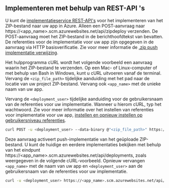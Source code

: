 ## <a name="rest"></a>Implementeren met behulp van REST-API 's 
 
U kunt de [implementatieservice REST-API's](https://github.com/projectkudu/kudu/wiki/REST-API) voor het implementeren van het ZIP-bestand naar uw app in Azure. Alleen een POST-aanvraag naar https://<app_name>.scm.azurewebsites.net/api/zipdeploy verzenden. De POST-aanvraag moet het ZIP-bestand in de berichthoofdtekst van bevatten. De referenties voor de implementatie voor uw app zijn opgegeven in de aanvraag via HTTP basisverificatie. Zie voor meer informatie de [.zip push implementatie verwijzing](https://github.com/projectkudu/kudu/wiki/Deploying-from-a-zip-file). 

Het hulpprogramma cURL wordt het volgende voorbeeld een aanvraag waarin het ZIP-bestand te verzenden. Op een Mac- of Linux-computer of met behulp van Bash in Windows, kunt u cURL uitvoeren vanaf de terminal. Vervang de `<zip_file_path>` tijdelijke aanduiding met het pad naar de locatie van uw project ZIP-bestand. Vervang ook `<app_name>` met de unieke naam van uw app.

Vervang de `<deployment_user>` tijdelijke aanduiding voor de gebruikersnaam van de referenties voor uw implementatie. Wanneer u hierom cURL, typ het wachtwoord. Zie voor meer informatie over het instellen van referenties voor implementatie voor uw app, [instellen en opnieuw instellen op gebruikersniveau referenties](../articles/app-service/app-service-deployment-credentials.md#userscope).   

```bash
curl POST -u <deployment_user> --data-binary @"<zip_file_path>" https://<app_name>.scm.azurewebsites.net/api/zipdeploy
```

Deze aanvraag activeert push-implementatie van het geüploade ZIP-bestand. U kunt de huidige en eerdere implementaties bekijken met behulp van het eindpunt https://<app_name>.scm.azurewebsites.net/api/deployments, zoals weergegeven in de volgende cURL-voorbeeld. Opnieuw vervangen `<app_name>` met de naam van uw app en `<deployment_user>` aan de gebruikersnaam van de referenties voor uw implementatie.

```bash
curl -u <deployment_user> https://<app_name>.scm.azurewebsites.net/api/deployments
```